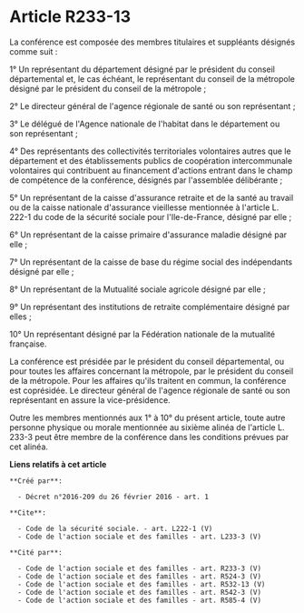 # Article R233-13

La conférence est composée des membres titulaires et suppléants désignés comme suit : 

1° Un représentant du département désigné par le président du conseil départemental et, le cas échéant, le représentant du
conseil de la métropole désigné par le président du conseil de la métropole ; 

2° Le directeur général de l'agence régionale de santé ou son représentant ; 

3° Le délégué de l'Agence nationale de l'habitat dans le département ou son représentant ; 

4° Des représentants des collectivités territoriales volontaires autres que le département et des établissements publics de
coopération intercommunale volontaires qui contribuent au financement d'actions entrant dans le champ de compétence de la
conférence, désignés par l'assemblée délibérante ; 

5° Un représentant de la caisse d'assurance retraite et de la santé au travail ou de la caisse nationale d'assurance
vieillesse mentionnée à l'article L. 222-1 du code de la sécurité sociale pour l'Ile-de-France, désigné par elle ; 

6° Un représentant de la caisse primaire d'assurance maladie désigné par elle ; 

7° Un représentant de la caisse de base du régime social des indépendants désigné par elle ; 

8° Un représentant de la Mutualité sociale agricole désigné par elle ; 

9° Un représentant des institutions de retraite complémentaire désigné par elles ; 

10° Un représentant désigné par la Fédération nationale de la mutualité française. 

La conférence est présidée par le président du conseil départemental, ou pour toutes les affaires concernant la métropole,
par le président du conseil de la métropole. Pour les affaires qu'ils traitent en commun, la conférence est coprésidée. Le
directeur général de l'agence régionale de santé ou son représentant en assure la vice-présidence. 

Outre les membres mentionnés aux 1° à 10° du présent article, toute autre personne physique ou morale mentionnée au sixième
alinéa de l'article L. 233-3 peut être membre de la conférence dans les conditions prévues par cet alinéa.

**Liens relatifs à cet article**

	**Créé par**:

	  - Décret n°2016-209 du 26 février 2016 - art. 1

	**Cite**:

	  - Code de la sécurité sociale. - art. L222-1 (V)
	  - Code de l'action sociale et des familles - art. L233-3 (V)

	**Cité par**:

	  - Code de l'action sociale et des familles - art. R233-3 (V)
	  - Code de l'action sociale et des familles - art. R524-3 (V)
	  - Code de l'action sociale et des familles - art. R532-13 (V)
	  - Code de l'action sociale et des familles - art. R542-3 (V)
	  - Code de l'action sociale et des familles - art. R585-4 (V)
